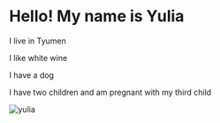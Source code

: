# Hello! My name is Yulia

I  live in Tyumen

I like white wine

I have a dog

I have two children and am pregnant with my third child

![yulia](https://user-images.githubusercontent.com/119603387/216772586-f13c05f0-9a9d-4920-92f3-1358af386f8a.jpg)
